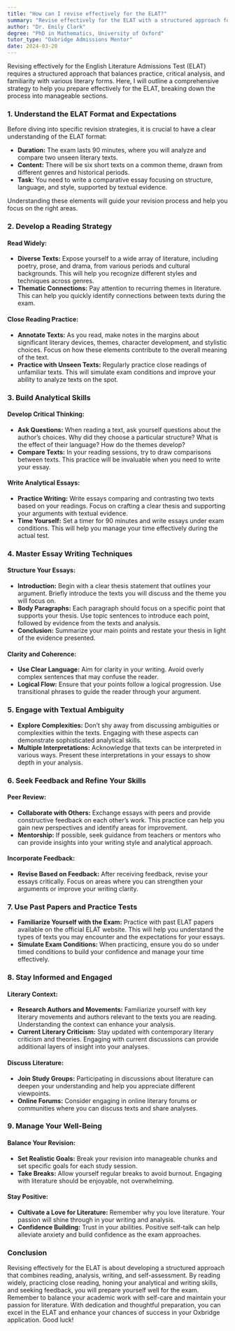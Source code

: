 ```yaml
---
title: "How can I revise effectively for the ELAT?"
summary: "Revise effectively for the ELAT with a structured approach focusing on practice, analysis, and understanding the exam format and expectations."
author: "Dr. Emily Clark"
degree: "PhD in Mathematics, University of Oxford"
tutor_type: "Oxbridge Admissions Mentor"
date: 2024-03-20
---
```


Revising effectively for the English Literature Admissions Test (ELAT) requires a structured approach that balances practice, critical analysis, and familiarity with various literary forms. Here, I will outline a comprehensive strategy to help you prepare effectively for the ELAT, breaking down the process into manageable sections.

### 1. Understand the ELAT Format and Expectations

Before diving into specific revision strategies, it is crucial to have a clear understanding of the ELAT format:

- **Duration:** The exam lasts 90 minutes, where you will analyze and compare two unseen literary texts.
- **Content:** There will be six short texts on a common theme, drawn from different genres and historical periods.
- **Task:** You need to write a comparative essay focusing on structure, language, and style, supported by textual evidence.

Understanding these elements will guide your revision process and help you focus on the right areas.

### 2. Develop a Reading Strategy

#### Read Widely:

- **Diverse Texts:** Expose yourself to a wide array of literature, including poetry, prose, and drama, from various periods and cultural backgrounds. This will help you recognize different styles and techniques across genres.
- **Thematic Connections:** Pay attention to recurring themes in literature. This can help you quickly identify connections between texts during the exam.

#### Close Reading Practice:

- **Annotate Texts:** As you read, make notes in the margins about significant literary devices, themes, character development, and stylistic choices. Focus on how these elements contribute to the overall meaning of the text.
- **Practice with Unseen Texts:** Regularly practice close readings of unfamiliar texts. This will simulate exam conditions and improve your ability to analyze texts on the spot.

### 3. Build Analytical Skills

#### Develop Critical Thinking:

- **Ask Questions:** When reading a text, ask yourself questions about the author’s choices. Why did they choose a particular structure? What is the effect of their language? How do the themes develop?
- **Compare Texts:** In your reading sessions, try to draw comparisons between texts. This practice will be invaluable when you need to write your essay.

#### Write Analytical Essays:

- **Practice Writing:** Write essays comparing and contrasting two texts based on your readings. Focus on crafting a clear thesis and supporting your arguments with textual evidence.
- **Time Yourself:** Set a timer for 90 minutes and write essays under exam conditions. This will help you manage your time effectively during the actual test.

### 4. Master Essay Writing Techniques

#### Structure Your Essays:

- **Introduction:** Begin with a clear thesis statement that outlines your argument. Briefly introduce the texts you will discuss and the theme you will focus on.
- **Body Paragraphs:** Each paragraph should focus on a specific point that supports your thesis. Use topic sentences to introduce each point, followed by evidence from the texts and analysis.
- **Conclusion:** Summarize your main points and restate your thesis in light of the evidence presented.

#### Clarity and Coherence:

- **Use Clear Language:** Aim for clarity in your writing. Avoid overly complex sentences that may confuse the reader.
- **Logical Flow:** Ensure that your points follow a logical progression. Use transitional phrases to guide the reader through your argument.

### 5. Engage with Textual Ambiguity

- **Explore Complexities:** Don’t shy away from discussing ambiguities or complexities within the texts. Engaging with these aspects can demonstrate sophisticated analytical skills.
- **Multiple Interpretations:** Acknowledge that texts can be interpreted in various ways. Present these interpretations in your essays to show depth in your analysis.

### 6. Seek Feedback and Refine Your Skills

#### Peer Review:

- **Collaborate with Others:** Exchange essays with peers and provide constructive feedback on each other’s work. This practice can help you gain new perspectives and identify areas for improvement.
- **Mentorship:** If possible, seek guidance from teachers or mentors who can provide insights into your writing style and analytical approach.

#### Incorporate Feedback:

- **Revise Based on Feedback:** After receiving feedback, revise your essays critically. Focus on areas where you can strengthen your arguments or improve your writing clarity.

### 7. Use Past Papers and Practice Tests

- **Familiarize Yourself with the Exam:** Practice with past ELAT papers available on the official ELAT website. This will help you understand the types of texts you may encounter and the expectations for your essays.
- **Simulate Exam Conditions:** When practicing, ensure you do so under timed conditions to build your confidence and manage your time effectively.

### 8. Stay Informed and Engaged

#### Literary Context:

- **Research Authors and Movements:** Familiarize yourself with key literary movements and authors relevant to the texts you are reading. Understanding the context can enhance your analysis.
- **Current Literary Criticism:** Stay updated with contemporary literary criticism and theories. Engaging with current discussions can provide additional layers of insight into your analyses.

#### Discuss Literature:

- **Join Study Groups:** Participating in discussions about literature can deepen your understanding and help you appreciate different viewpoints.
- **Online Forums:** Consider engaging in online literary forums or communities where you can discuss texts and share analyses.

### 9. Manage Your Well-Being

#### Balance Your Revision:

- **Set Realistic Goals:** Break your revision into manageable chunks and set specific goals for each study session.
- **Take Breaks:** Allow yourself regular breaks to avoid burnout. Engaging with literature should be enjoyable, not overwhelming.

#### Stay Positive:

- **Cultivate a Love for Literature:** Remember why you love literature. Your passion will shine through in your writing and analysis.
- **Confidence Building:** Trust in your abilities. Positive self-talk can help alleviate anxiety and build confidence as the exam approaches.

### Conclusion

Revising effectively for the ELAT is about developing a structured approach that combines reading, analysis, writing, and self-assessment. By reading widely, practicing close reading, honing your analytical and writing skills, and seeking feedback, you will prepare yourself well for the exam. Remember to balance your academic work with self-care and maintain your passion for literature. With dedication and thoughtful preparation, you can excel in the ELAT and enhance your chances of success in your Oxbridge application. Good luck!
    